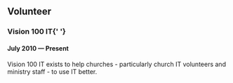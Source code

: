 ## Volunteer

### Vision 100 IT{' '}
#### July 2010 — Present

Vision 100 IT exists to help churches - particularly church IT volunteers and ministry staff - to use IT better.
